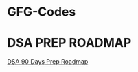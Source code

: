 # GFG-Codes
# DSA PREP ROADMAP
[DSA 90 Days Prep Roadmap](https://whimsical.com/90-days-dsa-2025-UP4rDZYrFNW3Jviop6Q7ej)
